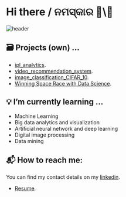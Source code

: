 # Hi there / ନମସ୍କାର   👋\🙏
![header](https://mukesh16.github.io/mukesh16/)

## 🗃️ Projects (own) ...
- [ipl_analytics](https://github.com/mukesh16/MTech/tree/ipl_analytics).
- [video_recommendation_system](https://github.com/mukesh16/MTech/tree/main/video_recommendation_system).
- [image_classification_CIFAR_10](https://github.com/mukesh16/MTech/tree/main/image_classification_CIFAR_10).
- [Winning Space Race with Data Science](https://github.com/mukesh16/Applied_Data_Science_Capstone_SpaceX).

## 💡 I’m currently learning ...
- Machine Learning
- Big data analytics and visualization
- Artificial neural network and deep learning
- Digital image processing
- Data mining

## 📬 How to reach me:
You can find my contact details on my [linkedin](https://www.linkedin.com/in/mukesh-kumar-sahu/).
- [Resume](https://github.com/mukesh16/mukesh16/blob/resume/Mukesh's%20Resume_.pdf).

